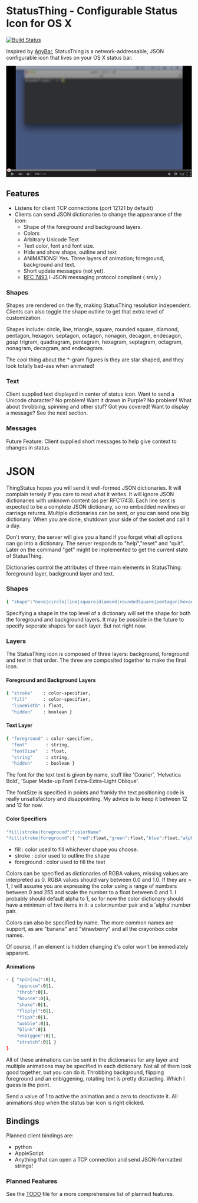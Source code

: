 # StatusThing - Configurable Status Icon for OS X 

[![Build Status](https://travis-ci.org/JnyJny/StatusThing.svg?branch=master)](https://travis-ci.org/sparkle-project/StatusThing)

Inspired by <a href="https://github.com/tonsky/AnyBar">AnyBar</a>, StatusThing is a network-addressable, JSON configurable icon that lives on your OS X status bar.

[![StatusThing Demo Video](https://raw.githubusercontent.com/JnyJny/StatusThing/3c651d63ab489cfa033c1eab795bbeae44c409e0/Screenshots/YTScreenshot.png)](https://youtu.be/4ASGU1lLHpI "StatusThing Demo Video")

## Features
- Listens for client TCP connections (port 12121 by default)
- Clients can send JSON dictionaries to change the appearance of the icon:
  - Shape of the foreground and background layers.
  - Colors
  - Arbitrary Unicode Text
  - Text color, font and font size.
  - Hide and show shape, outline and text
  - ANIMATIONS! Yes. Three layers of animation; foreground, background and text.
  - Short update messages (not yet).
  - <a href="http://www.rfc-editor.org/rfc/rfc7493.txt">RFC 7493</a> I-JSON messaging protocol compliant ( srsly )


### Shapes
Shapes are rendered on the fly, making StatusThing resolution independent.  Clients can also toggle the shape outline to get that extra level of customization.

Shapes include: circle, line, triangle, square, rounded square, diamond, pentagon, hexagon, septagon, octagon, nonagon, decagon, endecagon, *gasp* trigram, quadragram, pentagram, hexagram, septagram, octagram, nonagram, decagram, and endecagram.

The cool thing about the *-gram figures is they are star shaped, and they look totally bad-ass when animated!

### Text

Client supplied text displayed in center of status icon. Want to send a Unicode character? No problem! Want it drawn in Purple? No problem! What about throbbing, spinning and other stuf? Got you covered! Want to display a message? See the next section.


### Messages

Future Feature: Client supplied short messages to help give context to changes in status. 

# JSON

ThingStatus hopes you will send it well-formed JSON dictionaries. It will complain tersely if you care to read what it writes. It will ignore JSON dictionaries with unknown content (as per RFC1743).  Each line sent is expected to be a complete JSON dictionary, so no embedded newlines or carriage returns.  Multiple dictionaries can be sent, or you can send one big dictionary.  When you are done, shutdown your side of the socket and call it a day.

Don't worry, the server will give you a hand if you forget what all options can go into a dictionary.  The server responds to "help","reset" and "quit".  Later on the command "get" might be implemented to get the current state of StatusThing. 

Dictionaries control the attributes of three main elements in StatusThing: foreground layer, background layer and text.

### Shapes

```sh
{ "shape":"none|circle|line|square|diamond|roundedSquare|pentagon|hexagon|septagon|octogon|nonagon|decagon|endecagon|trigram|quadragram|pentagram|hexagram|septagram|octagram|nonagram|decagram|endecagram" }
```

Specifying a shape in the top level of a dictionary will set the shape for both the foreground and background layers. It may be possible in the future to specify seperate shapes for each layer.  But not right now.

### Layers

The StatusThing icon is composed of three layers: background, foreground and text in that order.  The three are composited together to make the final icon. 

#### Foreground and Background Layers

```sh
{ "stroke"    : color-specifier,
  "fill"      : color-specifier,
  "lineWidth" : float,
  "hidden"    : boolean }
```

#### Text Layer

```sh
{ "foreground" : color-specifier,
  "font"       : string,
  "fontSize"   : float,
  "string"     : string,
  "hidden"     : boolean }
```

The font for the text text is given by name, stuff like 'Courier', 'Helvetica Bold', 'Super Made-up Font Extra-Extra-Light Oblique'.

The fontSize is specified in points and frankly the text positioning code is really unsatisfactory and disappointing. My advice is to keep it between 12 and 12 for now.


#### Color Specifiers
```sh
"fill|stroke|foreground":"colorName"
"fill|stroke|foreground":{ "red":float,"green":float,"blue":float,"alpha" }
```

- fill       : color used to fill whichever shape you choose.
- stroke     : color used to outline the shape
- foreground : color used to fill the text

Colors can be specified as dictionaries of RGBA values, missing values are interpreted as 0. RGBA values should vary between 0.0 and 1.0.  If they are > 1, I will assume you are expressing the color using a range of numbers between 0 and 255 and scale the number to a float between 0 and 1.  I probably should default alpha to 1, so for now the color dictionary should have a minimum of two items in it: a color:number pair and a 'alpha':number pair.

Colors can also be specified by name.  The more common names are support, as are "banana" and "strawberry" and all the crayonbox color names.

Of course, if an element is hidden changing it's color won't be immediately apparent.

#### Animations

```sh
- { "spin[cw]":0|1,
    "spinccw":0|1,
    "throb":0|1,
    "bounce":0|1,
    "shake":0|1,
    "flip[y]":0|1,
    "flipX":0|1,
    "wobble":0|1,
    "blink":0|1
    "enbiggen":0|1,
    "stretch":0|1 }
}
```

All of these animations can be sent in the dictionaries for any layer and multiple animations may be specified in each dictionary.  Not all of them look good together, but you can do it.  Throbbing background, flipping foreground and an enbiggening, rotating text is pretty distracting. Which I guess is the point.

Send a value of 1 to active the animation and a zero to deactivate it.  All animations stop when the status bar icon is right clicked.



## Bindings

Planned client bindings are:
- python
- AppleScript
- Anything that can open a TCP connection and send JSON-formatted strings!

### Planned Features

See the <a href="https://github.com/JnyJny/StatusThing/blob/master/StatusThing/TODO">TODO</a> file for a more comprehensive list of planned features.

